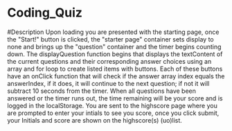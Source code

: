 # Coding_Quiz

#Description
    Upon loading you are presented with the starting page, once the "Start!" button is clicked, the "starter page" container sets display to none and brings up the "question" container and the timer begins counting down. The displayQuestion function begins that displays the textContent of the current questions and their corresponding answer choices using an array and for loop to create listed items with buttons. Each of these buttons have an onClick function that will check if the answer array index equals the answerIndex, if it does, it will continue to the next question; if not it will subtract 10 seconds from the timer. 
    When all questions have been answered or the timer runs out, the time remaining will be your score and is logged in the localStorage. You are sent to the highscore page where you are prompted to enter your intials to see you score, once you click submit, your Initials and score are shown on the highscore(s) (uo)list. 

    